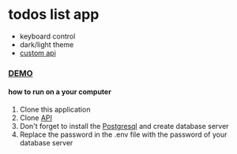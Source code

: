 # todos list app
- keyboard control
- dark/light theme 
- [custom api](https://github.com/YegorKochetkov/todos_api)

### [DEMO](https://yegorkochetkov.github.io/todos/)

#### how to run on a your computer
1. Clone this application
2. Clone [API](https://github.com/YegorKochetkov/todos_api)
3. Don't forget to install the [Postgresql](https://www.postgresql.org/) and create database server
4. Replace the password in the .env file with the password of your database server
